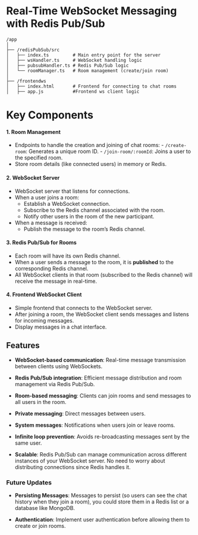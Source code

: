 # Real-Time WebSocket Messaging with Redis Pub/Sub


```
/app
│
├── /redisPubSub/src
│   ├── index.ts         # Main entry point for the server
│   ├── wsHandler.ts     # WebSocket handling logic
│   ├── pubsubHandler.ts # Redis Pub/Sub logic
│   └── roomManager.ts   # Room management (create/join room)
│
├── /frontendws
│   ├── index.html       # Frontend for connecting to chat rooms
│   ├── app.js           #Frontend ws client logic

```

# Key Components
#### 1. **Room Management**
   -  Endpoints to handle the creation and joining of chat rooms:
     - `/create-room`: Generates a unique room ID.
     - `/join-room/:roomId`: Joins a user to the specified room.
   - Store room details (like connected users) in memory or Redis.

#### 2. **WebSocket Server**
   - WebSocket server that listens for connections.
   - When a user joins a room:
     - Establish a WebSocket connection.
     - Subscribe to the Redis channel associated with the room.
     - Notify other users in the room of the new participant.
   - When a message is received:
     - Publish the message to the room’s Redis channel.

#### 3. **Redis Pub/Sub for Rooms**
   - Each room will have its own Redis channel.
   - When a user sends a message to the room, it is **published** to the corresponding Redis channel.
   - All WebSocket clients in that room (subscribed to the Redis channel) will receive the message in real-time.

#### 4. **Frontend WebSocket Client**
   - Simple frontend that connects to the WebSocket server.
   - After joining a room, the WebSocket client sends messages and listens for incoming messages.
   - Display messages in a chat interface.


## Features

- **WebSocket-based communication**: Real-time message transmission between clients using WebSockets.
- **Redis Pub/Sub integration**: Efficient message distribution and room management via Redis Pub/Sub.
- **Room-based messaging**: Clients can join rooms and send messages to all users in the room.
- **Private messaging**: Direct messages between users.
- **System messages**: Notifications when users join or leave rooms.
- **Infinite loop prevention**: Avoids re-broadcasting messages sent by the same user.

- **Scalable**:  Redis Pub/Sub can manage communication across different instances of your WebSocket server. No need to worry about distributing connections since Redis handles it.
  

### Future Updates

- **Persisting Messages**:   Messages to persist (so users can see the chat history when they join a room), you could store them in a Redis list or a database like MongoDB.
  
- **Authentication**:  Implement user authentication before allowing them to create or join rooms.
